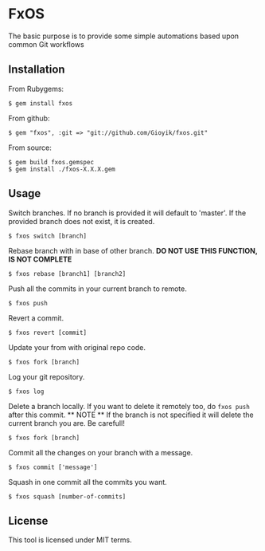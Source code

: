 # FxOS
The basic purpose is to provide some simple automations based upon common Git workflows

## Installation
From Rubygems:
```
$ gem install fxos
```

From github:
```
$ gem "fxos", :git => "git://github.com/Gioyik/fxos.git"
```

From source:
```
$ gem build fxos.gemspec
$ gem install ./fxos-X.X.X.gem
```

## Usage

Switch branches. If no branch is provided it will default to 'master'.  If the provided branch does not exist, it is created.
```
$ fxos switch [branch]
```

Rebase branch with in base of other branch. **DO NOT USE THIS FUNCTION, IS NOT COMPLETE**
```
$ fxos rebase [branch1] [branch2]
```

Push all the commits in your current branch to remote.
```
$ fxos push
```

Revert a commit.
```
$ fxos revert [commit]
```

Update your from with original repo code.
```
$ fxos fork [branch] 
```

Log your git repository.
```
$ fxos log 
```

Delete a branch locally. If you want to delete it remotely too, do `fxos push` after this commit. ** NOTE ** If the branch is not specified it will delete the current branch you are. Be carefull!
```
$ fxos fork [branch] 
```

Commit all the changes on your branch with a message.
```
$ fxos commit ['message']
```

Squash in one commit all the commits you want.
```
$ fxos squash [number-of-commits]
```

## License
This tool is licensed under MIT terms.